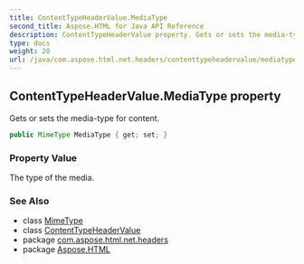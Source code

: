```yaml
---
title: ContentTypeHeaderValue.MediaType
second_title: Aspose.HTML for Java API Reference
description: ContentTypeHeaderValue property. Gets or sets the media-type for content
type: docs
weight: 20
url: /java/com.aspose.html.net.headers/contenttypeheadervalue/mediatype/
---
```

## ContentTypeHeaderValue.MediaType property

Gets or sets the media-type for content.

```java
public MimeType MediaType { get; set; }
```

### Property Value

The type of the media.

### See Also

* class [MimeType](../../../com.aspose.html/mimetype/)
* class [ContentTypeHeaderValue](../)
* package [com.aspose.html.net.headers](../../../com.aspose.html.net.headers/)
* package [Aspose.HTML](../../../)
